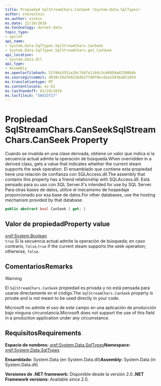 ```yaml
---
title: Propiedad SqlStreamChars.CanSeek (System.Data.SqlTypes)
author: stevestein
ms.author: sstein
ms.date: 12/19/2018
ms.technology: dotnet-data
topic_type:
- apiref
api_name:
- System.Data.SqlTypes.SqlStreamChars.CanSeek
- System.Data.SqlTypes.SqlStreamChars.get_CanSeek
api_location:
- System.Data.dll
api_type:
- Assembly
ms.openlocfilehash: 52f88a3551e20c74d7a1144c3cd6859a023980db
ms.sourcegitcommit: d938c39afb9216db377d0f0ecdaa53936a851059
ms.translationtype: MT
ms.contentlocale: es-ES
ms.lasthandoff: 03/29/2019
ms.locfileid: "58633717"
---
```

# <a name="sqlstreamcharscanseek-property"></a><span data-ttu-id="4b8e5-102">Propiedad SqlStreamChars.CanSeek</span><span class="sxs-lookup"><span data-stu-id="4b8e5-102">SqlStreamChars.CanSeek Property</span></span>

<span data-ttu-id="4b8e5-103">Cuando se invalida en una clase derivada, obtiene un valor que indica si la secuencia actual admite la operación de búsqueda.</span><span class="sxs-lookup"><span data-stu-id="4b8e5-103">When overridden in a derived class, gets a value that indicates whether the current steam supports the seek operation.</span></span> <span data-ttu-id="4b8e5-104">El ensamblado que contiene esta propiedad tiene una relación de confianza con SQLAccess.dll.</span><span class="sxs-lookup"><span data-stu-id="4b8e5-104">The assembly that contains this property has a friend relationship with SQLAccess.dll.</span></span> <span data-ttu-id="4b8e5-105">Está pensado para su uso con SQL Server.</span><span class="sxs-lookup"><span data-stu-id="4b8e5-105">It's intended for use by SQL Server.</span></span> <span data-ttu-id="4b8e5-106">Para otras bases de datos, utilice el mecanismo de hospedaje proporcionado por esa base de datos.</span><span class="sxs-lookup"><span data-stu-id="4b8e5-106">For other databases, use the hosting mechanism provided by that database.</span></span>

```csharp
public abstract bool CanSeek { get; }
```

## <a name="property-value"></a><span data-ttu-id="4b8e5-107">Valor de propiedad</span><span class="sxs-lookup"><span data-stu-id="4b8e5-107">Property value</span></span>

<xref:System.Boolean>\
<span data-ttu-id="4b8e5-108">`true` Si la secuencia actual admite la operación de búsqueda; en caso contrario, `false`.</span><span class="sxs-lookup"><span data-stu-id="4b8e5-108">`true` if the current steam supports the seek operation; otherwise, `false`.</span></span>

## <a name="remarks"></a><span data-ttu-id="4b8e5-109">Comentarios</span><span class="sxs-lookup"><span data-stu-id="4b8e5-109">Remarks</span></span>

> [!WARNING]
> <span data-ttu-id="4b8e5-110">El `SqlStreamChars.CanSeek` propiedad es privada y no está pensada para usarse directamente en el código.</span><span class="sxs-lookup"><span data-stu-id="4b8e5-110">The `SqlStreamChars.CanSeek` property is private and is not meant to be used directly in your code.</span></span>
>
> <span data-ttu-id="4b8e5-111">Microsoft no admite el uso de este campo en una aplicación de producción bajo ninguna circunstancia.</span><span class="sxs-lookup"><span data-stu-id="4b8e5-111">Microsoft does not support the use of this field in a production application under any circumstance.</span></span>

## <a name="requirements"></a><span data-ttu-id="4b8e5-112">Requisitos</span><span class="sxs-lookup"><span data-stu-id="4b8e5-112">Requirements</span></span>

<span data-ttu-id="4b8e5-113">**Espacio de nombres:** <xref:System.Data.SqlTypes></span><span class="sxs-lookup"><span data-stu-id="4b8e5-113">**Namespace:** <xref:System.Data.SqlTypes></span></span>

<span data-ttu-id="4b8e5-114">**Ensamblado:** System.Data (en System.Data.dll)</span><span class="sxs-lookup"><span data-stu-id="4b8e5-114">**Assembly:** System.Data (in System.Data.dll)</span></span>

<span data-ttu-id="4b8e5-115">**Versiones de .NET framework:** Disponible desde la versión 2.0.</span><span class="sxs-lookup"><span data-stu-id="4b8e5-115">**.NET Framework versions:** Available since 2.0.</span></span>